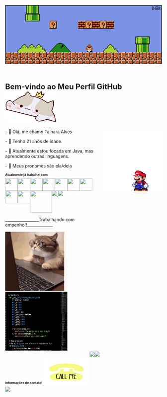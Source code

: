 <div style="font-size: 100px;">
  <img loading="lazy" height="190em" src="https://raw.githubusercontent.com/TainaraAlvesSilva/Gif/main/mario.gif" width="100%" height="80%" alt="pac_man" />
</div>

<h1 style="font-size: 24px;">
  Bem-vindo ao Meu Perfil GitHub 
  <img loading="lazy" height="100em" src="https://raw.githubusercontent.com/TainaraAlvesSilva/Gif/main/cat_batendo.gif" alt="Gat" /> 
</h1>
  <img align="right" height="200em" src="https://raw.githubusercontent.com/TainaraAlvesSilva/Gif/main/mario_bros.gif" alt="mario_bros" /> 
<p>- 👋 Olá, me chamo Tainara Alves</p>
<p>- 👀 Tenho 21 anos de idade.</p>
<p>- 🌱 Atualmente estou focada em Java, mas aprendendo outras linguagens.</p>
<p>- 💞️ Meus pronomes são ela/dela</p>

<h1 style="font-size: 10px;">Atualmente já trabalhei com</h1>
<div style="display: flex; flex-wrap: wrap;">
  <img src="https://cdn.jsdelivr.net/gh/devicons/devicon@latest/icons/java/java-original.svg" width="40" height="40" />
  <img src="https://cdn.jsdelivr.net/gh/devicons/devicon@latest/icons/javascript/javascript-original.svg" width="40" height="40" />
  <img src="https://cdn.jsdelivr.net/gh/devicons/devicon@latest/icons/html5/html5-original-wordmark.svg" width="40" height="40" />
  <img src="https://cdn.jsdelivr.net/gh/devicons/devicon@latest/icons/css3/css3-original-wordmark.svg" width="40" height="40" />
  <img src="https://cdn.jsdelivr.net/gh/devicons/devicon@latest/icons/php/php-original.svg" width="40" height="40" />
  <img src="https://cdn.jsdelivr.net/gh/devicons/devicon@latest/icons/mongodb/mongodb-original-wordmark.svg" width="40" height="40" />
  <img src="https://cdn.jsdelivr.net/gh/devicons/devicon@latest/icons/postgresql/postgresql-original-wordmark.svg" width="40" height="40" />
  <img src="https://cdn.jsdelivr.net/gh/devicons/devicon@latest/icons/spring/spring-original-wordmark.svg" width="40" height="40" />
  <img src="https://cdn.jsdelivr.net/gh/devicons/devicon@latest/icons/mysql/mysql-original-wordmark.svg" width="40" height="40" />
  <img src="https://cdn.jsdelivr.net/gh/devicons/devicon@latest/icons/postman/postman-original-wordmark.svg" width="70" height="70" />

<div>
  <a href="https://github.com/TainaraAlvesSilva" style="border: none;">
    <img loading="lazy" height="180em" src="https://github-readme-stats.vercel.app/api/top-langs/?username=TainaraAlvesSilva&layout=compact&langs_count=7&theme=dracula"/>
  </a>
  <a href="https://github.com/TainaraAlvesSilva" style="border: none;">
    <img loading="lazy" height="180em" src="https://github-readme-stats.vercel.app/api?username=TainaraAlvesSilva&show_icons=true&theme=dracula&include_all_commits=true&count_private=true"/>
  </a>
</div>


<br>
<p>_________________Trabalhando com empenho!!_____________</p>

<div>
  <img loading="lazy" height="190em" src="https://raw.githubusercontent.com/TainaraAlvesSilva/Gif/main/gatinho-gato.gif" alt="Gatinho Gato GIF" />
  <img loading="lazy" height="190em" src="https://raw.githubusercontent.com/TainaraAlvesSilva/Gif/main/7_Navegando.gif" width="200" height="200" alt="Código Rodando" />
</div>

<h1 style="font-size: 10px;">
  Informações de contato! 
  <img loading="lazy" height="90em" src="https://raw.githubusercontent.com/TainaraAlvesSilva/Gif/main/telefone.gif" width="150" height="150" alt="telefone"/>
</h1>
<br>
<a href="mailto:tainara.alves2023@gmail.com">
  <img loading="lazy" src="https://img.shields.io/badge/Gmail-D14836?style=for-the-badge&logo=gmail&logoColor=white" target="_blank">
</a>
<a href="https://wa.me/5585999746413" target="_blank">
  <img loading="lazy" src="https://img.shields.io/badge/-WhatsApp-25D366?style=for-the-badge&logo=whatsapp&logoColor=white" target="_blank">
</a>
<a href="https://www.linkedin.com/in/tainara-a-11b565261" target="_blank">
  <img loading="lazy" src="https://img.shields.io/badge/-LinkedIn-%230077B5?style=for-the-badge&logo=linkedin&logoColor=white" target="_blank">
</a>
</div>
